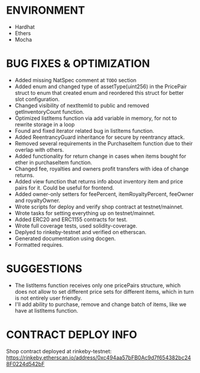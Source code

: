 # ENVIRONMENT
- Hardhat
- Ethers
- Mocha

# BUG FIXES & OPTIMIZATION
- Added missing NatSpec comment at `TODO` section
- Added enum and changed type of assetType(uint256) in the PricePair struct to enum that created enum and reordered this struct for better slot configuration.
- Changed visibility of nextItemId to public and removed getInventoryCount function.
- Optimized listItems function via add variable in memory, for not to rewrite storage in a loop
- Found and fixed iterator related bug in listItems function.
- Added ReentrancyGuard inheritance for secure by reentrancy attack.
- Removed several requirements in the PurchaseItem function due to their overlap with others.
- Added functionality for return change in cases when items bought for ether in purchaseItem function. 
- Changed fee, royalties and owners profit transfers with idea of change returns.
- Added view function that returns info about inventory item and price pairs for it. Could be useful for frontend.
- Added owner-only setters for feePercent, itemRoyaltyPercent, feeOwner and royaltyOwner.
- Wrote scripts for deploy and verify shop contract at testnet/mainnet.
- Wrote tasks for setting everything up on testnet/mainnet.
- Added ERC20 and ERC1155 contracts for test.
- Wrote full coverage tests, used solidity-coverage.
- Deplyed to rinkeby-testnet and verified on etherscan.
- Generated documentation using docgen.
- Formatted requires.

# SUGGESTIONS
- The listItems function receives only one pricePairs structure, which does not allow to set different price sets for different items, which in turn is not entirely user friendly.
- I'll add ability to purchase, remove and change batch of items, like we have at listItems function.

# CONTRACT DEPLOY INFO
Shop contract deployed at rinkeby-testnet: 
https://rinkeby.etherscan.io/address/0xc494aa57bFB0Ac9d7f654382bc248F0224d542bF